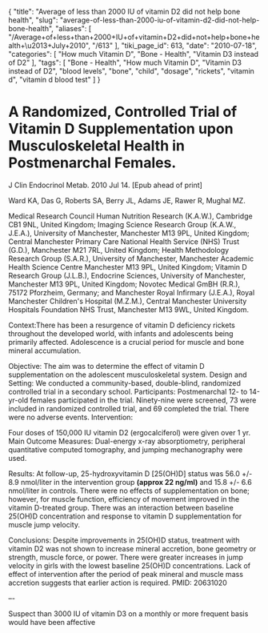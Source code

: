 {
    "title": "Average of less than 2000 IU of vitamin D2 did not help bone health",
    "slug": "average-of-less-than-2000-iu-of-vitamin-d2-did-not-help-bone-health",
    "aliases": [
        "/Average+of+less+than+2000+IU+of+vitamin+D2+did+not+help+bone+health+\u2013+July+2010",
        "/613"
    ],
    "tiki_page_id": 613,
    "date": "2010-07-18",
    "categories": [
        "How much Vitamin D",
        "Bone - Health",
        "Vitamin D3 instead of D2"
    ],
    "tags": [
        "Bone - Health",
        "How much Vitamin D",
        "Vitamin D3 instead of D2",
        "blood levels",
        "bone",
        "child",
        "dosage",
        "rickets",
        "vitamin d",
        "vitamin d blood test"
    ]
}


# A Randomized, Controlled Trial of Vitamin D Supplementation upon Musculoskeletal Health in Postmenarchal Females.

J Clin Endocrinol Metab. 2010 Jul 14. <span>[Epub ahead of print]</span>

Ward KA, Das G, Roberts SA, Berry JL, Adams JE, Rawer R, Mughal MZ.

Medical Research Council Human Nutrition Research (K.A.W.), Cambridge CB1 9NL, United Kingdom; Imaging Science Research Group (K.A.W., J.E.A.), University of Manchester, Manchester M13 9PL, United Kingdom; Central Manchester Primary Care National Health Service (NHS) Trust (G.D.), Manchester M21 7RL, United Kingdom; Health Methodology Research Group (S.A.R.), University of Manchester, Manchester Academic Health Science Centre Manchester M13 9PL, United Kingdom; Vitamin D Research Group (J.L.B.), Endocrine Sciences, University of Manchester, Manchester M13 9PL, United Kingdom; Novotec Medical GmBH (R.R.), 75172 Pforzheim, Germany; and Manchester Royal Infirmary (J.E.A.), Royal Manchester Children's Hospital (M.Z.M.), Central Manchester University Hospitals Foundation NHS Trust, Manchester M13 9WL, United Kingdom.

Context:There has been a resurgence of vitamin D deficiency rickets throughout the developed world, with infants and adolescents being primarily affected. Adolescence is a crucial period for muscle and bone mineral accumulation. 

Objective: The aim was to determine the effect of vitamin D supplementation on the adolescent musculoskeletal system. Design and Setting: We conducted a community-based, double-blind, randomized controlled trial in a secondary school. Participants: Postmenarchal 12- to 14-yr-old females participated in the trial. Ninety-nine were screened, 73 were included in randomized controlled trial, and 69 completed the trial. There were no adverse events. Intervention: 

Four doses of 150,000 IU vitamin D2 (ergocalciferol) were given over 1 yr. Main Outcome Measures: Dual-energy x-ray absorptiometry, peripheral quantitative computed tomography, and jumping mechanography were used. 

Results: At follow-up, 25-hydroxyvitamin D <span>[25(OH)D]</span> status was 56.0 +/- 8.9 nmol/liter in the intervention group  **(approx 22 ng/ml)**  and 15.8 +/- 6.6 nmol/liter in controls. There were no effects of supplementation on bone; however, for muscle function, efficiency of movement improved in the vitamin D-treated group. There was an interaction between baseline 25(OH)D concentration and response to vitamin D supplementation for muscle jump velocity. 

Conclusions: Despite improvements in 25(OH)D status, treatment with vitamin D2 was not shown to increase mineral accretion, bone geometry or strength, muscle force, or power. There were greater increases in jump velocity in girls with the lowest baseline 25(OH)D concentrations. Lack of effect of intervention after the period of peak mineral and muscle mass accretion suggests that earlier action is required.  PMID: 20631020 

–-

Suspect than 3000 IU of vitamin D3 on a monthly or  more frequent basis would have been affective